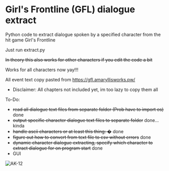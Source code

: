# Girl's Frontline (GFL) dialogue extract
Python code to extract dialogue spoken by a specified character from the hit game Girl's Frontline

Just run extract.py

~~In theory this also works for other characters if you edit the code a bit~~

Works for all characters now yay!!!

All event text copy pasted from https://gfl.amaryllisworks.pw/
- Disclaimer: All chapters not included yet, im too lazy to copy them all

To-Do:
- ~~read all dialogue text files from separate folder (Prob have to import os)~~ done
- ~~output specific character dialogue text files to separate folder~~ done... kinda
- ~~handle ascii characters or at least this thing: �~~ done
- ~~figure out how to convert from text file to csv without errors~~ done
- ~~dynamic character dialogue extracting, specify which character to extract dialogue for on program start~~ done
- GUI

![AK-12](https://cdn.discordapp.com/attachments/923718033942401065/1106834144849313792/upscaledAK12edit_2.png)
